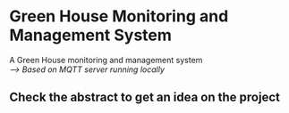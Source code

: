 # Green House Monitoring and Management System
A Green House monitoring and management system  
*--> Based on MQTT server running locally*

## Check the abstract to get an idea on the project
